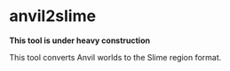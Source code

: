 # anvil2slime

**This tool is under heavy construction**

This tool converts Anvil worlds to the Slime region format.